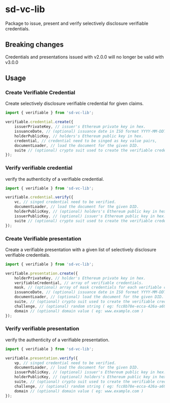 # sd-vc-lib

Package to issue, present and verify selectively disclosure verifiable credentials.

## Breaking changes

Credentials and presentations issued with v2.0.0 will no longer be valid with v3.0.0

## Usage

### Create Verifiable Credential

Create selectively disclosure verifiable credential for given claims.

```ts
import { verifiable } from 'sd-vc-lib';

verifiable.credential.create({
    issuerPrivateKey, // issuer's Ethereum private key in hex.
    issuanceDate, // (optional) issuance date in ISO format YYYY-MM-DDTHH:mm:ss
    holderPublicKey, // holders's Ethereum public key in hex.
    credential, // credential need to be singed as key value pairs,
    documentLoader, // load the document for the given DID.
    suite // (optional) crypto suit used to create the verifiable credential.
});
```

### Verify verifiable credential

verify the authenticity of a verifiable credential.

```ts
import { verifiable } from 'sd-vc-lib';

verifiable.credential.verify({
    vc, // singed credential need to be verified.
    documentLoader, // load the document for the given DID.
    holderPublicKey, // (optional) holders's Ethereum public key in hex.
    issuerPublicKey, // (optional) issuer's Ethereum public key in hex.
    suite // (optional) crypto suit used to create the verifiable credential.
});
```

### Create Verifiable presentation

Create a verifiable presentation with a given list of selectively disclosure verifiable credentials.

```ts
import { verifiable } from 'sd-vc-lib';

verifiable.presentation.create({
    holderPrivateKey, // holder's Ethereum private key in hex.
    verifiableCredential, // array of verifiable credentials.
    mask, // (optional) array of mask credentials for each verifiable credential in key pair format or an empty object.
    issuanceDate, // (optional) issuance date in ISO format YYYY-MM-DDTHH:mm:ss
    documentLoader, // (optional) load the document for the given DID.
    suite, // (optional) crypto suit used to create the verifiable credential.
    challenge, // (optional) random string ( eg: fcc8b78e-ecca-426a-a69f-8e7c927b845f )
    domain // (optional) domain value ( eg: www.example.com )
});
```

### Verify verifiable presentation

verify the authenticity of a verifiable presentation.

```ts
import { verifiable } from 'sd-vc-lib';

verifiable.presentation.verify({
    vp, // singed credential need to be verified.
    documentLoader, // load the document for the given DID.
    issuerPublicKey, // (optional) issuer's Ethereum public key in hex.
    holderPublicKey, // (optional) holders's Ethereum public key in hex.
    suite, // (optional) crypto suit used to create the verifiable credential.
    challenge, // (optional) random string ( eg: fcc8b78e-ecca-426a-a69f-8e7c927b845f )
    domain // (optional) domain value ( eg: www.example.com )
});
```
